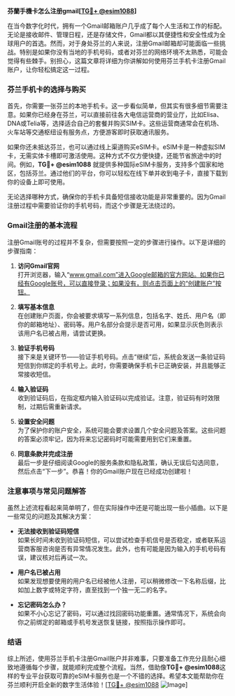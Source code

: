 **芬蘭手機卡怎么注册gmail[[TG💪+ @esim1088](https://t.me/s/esim1088)]**

在当今数字化时代，拥有一个Gmail邮箱账户几乎成了每个人生活和工作的标配。无论是接收邮件、管理日程，还是存储文件，Gmail都以其便捷性和安全性成为全球用户的首选。然而，对于身处芬兰的人来说，注册Gmail邮箱却可能面临一些挑战。特别是如果你没有当地的手机号码，或者对芬兰的网络环境不太熟悉，可能会觉得有些棘手。别担心，这篇文章将详细为你讲解如何使用芬兰手机卡注册Gmail账户，让你轻松搞定这一过程。

### 芬兰手机卡的选择与购买

首先，你需要一张芬兰的本地手机卡。这一步看似简单，但其实有很多细节需要注意。如果你已经身在芬兰，可以直接前往各大电信运营商的营业厅，比如Elisa、DNA或Telia等，选择适合自己的套餐并购买SIM卡。这些运营商通常会在机场、火车站等交通枢纽设有服务点，方便游客即时获取通讯服务。

如果你还未抵达芬兰，也可以通过线上渠道购买eSIM卡。eSIM卡是一种虚拟SIM卡，无需实体卡槽即可激活使用。这种方式不仅方便快捷，还能节省旅途中的时间。例如，**TG💪+ @esim1088** 就提供多种国际eSIM卡服务，支持多个国家和地区，包括芬兰。通过他们的平台，你可以轻松在线下单并收到电子卡，直接下载到你的设备上即可使用。

无论选择哪种方式，确保你的手机卡具备短信接收功能是非常重要的。因为Gmail注册过程中需要验证你的手机号码，而这个步骤是无法绕过的。

### Gmail注册的基本流程

注册Gmail账号的过程并不复杂，但需要按照一定的步骤进行操作。以下是详细的步骤指南：

1. **访问Gmail官网**  
   打开浏览器，输入“www.gmail.com”进入Google邮箱的官方网站。如果你已经有Google账号，可以直接登录；如果没有，则点击页面上的“创建账户”按钮。

2. **填写基本信息**  
   在创建账户页面，你会被要求填写一系列信息，包括名字、姓氏、用户名（即你的邮箱地址）、密码等。用户名部分会提示是否可用，如果显示灰色则表示该用户名已被占用，请尝试更换。

3. **验证手机号码**  
   接下来是关键环节——验证手机号码。点击“继续”后，系统会发送一条验证码短信到你绑定的手机号上。此时，你需要确保手机卡已正确安装，并且能够正常接收短信。

4. **输入验证码**  
   收到验证码后，在指定框内输入验证码以完成验证。注意，验证码有时效限制，过期后需重新请求。

5. **设置安全问题**  
   为了保护你的账户安全，系统可能会要求设置几个安全问题及答案。这些问题的答案必须牢记，因为将来忘记密码时可能需要用到它们来重置。

6. **同意条款并完成注册**  
   最后一步是仔细阅读Google的服务条款和隐私政策，确认无误后勾选同意，然后点击“下一步”。恭喜！你的Gmail账户现在已经成功创建啦！

### 注意事项与常见问题解答

虽然上述流程看起来简单明了，但在实际操作中还是可能出现一些小插曲。以下是一些常见的问题及其解决方案：

- **无法接收到验证码短信**  
  如果长时间未收到验证码短信，可以尝试检查手机信号是否稳定，或者联系运营商客服咨询是否有异常情况发生。此外，也有可能是因为输入的手机号码有误，建议核对后再试一次。

- **用户名已被占用**  
  如果发现想要使用的用户名已经被他人注册，可以稍微修改一下名称后缀，比如加上数字或特定字符，直至找到一个独一无二的名字。

- **忘记密码怎么办？**  
  如果不小心忘记了密码，可以通过找回密码功能重置。通常情况下，系统会向你之前绑定的邮箱或手机号发送恢复链接，按照指示操作即可。

### 结语

综上所述，使用芬兰手机卡注册Gmail账户并非难事，只要准备工作充分且耐心细致地遵循每个步骤，就能顺利完成整个流程。当然，借助像**TG💪+ @esim1088**这样的专业平台获取可靠的eSIM卡服务也是一个不错的选择。希望本文能帮助你在芬兰顺利开启全新的数字生活体验！[[TG💪+ @esim1088](https://t.me/s/esim1088) ![Image](https://i.postimg.cc/4NQfJmqS/Snipaste-2025-05-13-00-14-12.png)]